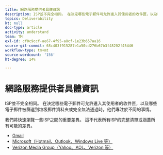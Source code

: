```yaml
---
title: 網路服務提供者具體資訊
description: ISP並不完全相同。 在決定哪些電子郵件可允許進入其使用者的收件匣，以及哪些電子郵件被篩選到垃圾郵件資料夾或完全無法通過時，他們專注於不同的事情。 我們將快速瀏覽一些ISP之間的重要差異。 這不代表所有ISP的完整清單或涵蓋所有可能的差異。
topics: Deliverability
kt: null
doc-type: article
activity: understand
team: TM
exl-id: cf0c9ccf-ae67-4f95-a8cf-1e23b657aa16
source-git-commit: 68c403f915287e1a50cd276b67b3f48202f45446
workflow-type: tm+mt
source-wordcount: '156'
ht-degree: 14%

---
```


# 網路服務提供者具體資訊

ISP並不完全相同。 在決定哪些電子郵件可允許進入其使用者的收件匣，以及哪些電子郵件被篩選到垃圾郵件資料夾或完全無法通過時，他們專注於不同的事情。

我們將快速瀏覽一些ISP之間的重要差異。 這不代表所有ISP的完整清單或涵蓋所有可能的差異。

* [Gmail](./gmail.md)
* [Microsoft（Hotmail、Outlook、Windows Live 等）](./microsoft.md)
* [Verizon Media Group（Yahoo、AOL、Verizon 等）](./verizon-media-group.md)

